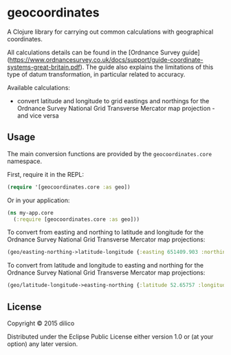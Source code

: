 # geocoordinates

A Clojure library for carrying out common calculations with geographical coordinates.

All calculations details can be found in the [Ordnance Survey guide] (https://www.ordnancesurvey.co.uk/docs/support/guide-coordinate-systems-great-britain.pdf).
The guide also explains the limitations of this type of datum transformation, in particular related to accuracy.

Available calculations:
* convert latitude and longitude to grid eastings and northings for the Ordnance Survey National Grid Transverse Mercator map projection -and vice versa

## Usage

The main conversion functions are provided by the ```geocoordinates.core``` namespace.

First, require it in the REPL:

```clojure
(require '[geocoordinates.core :as geo])
```

Or in your application:

```clojure
(ns my-app.core
  (:require [geocoordinates.core :as geo]))
```

To convert from easting and northing to latitude and longitude for the Ordnance Survey National Grid Transverse Mercator map projections:

```clojure
(geo/easting-northing->latitude-longitude {:easting 651409.903 :northing 313177.27} :national-grid)
```

To convert from latitude and longitude to easting and northing for the Ordnance Survey National Grid Transverse Mercator map projections:

```clojure
(geo/latitude-longitude->easting-northing {:latitude 52.65757 :longitude 1.7179215} :national-grid)
```

## License

Copyright © 2015 dilico

Distributed under the Eclipse Public License either version 1.0 or (at
your option) any later version.
